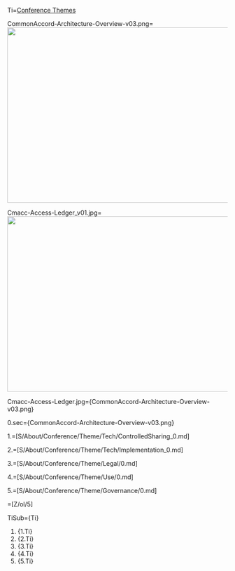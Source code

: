 Ti=<a href="index.php?action=doc&file=S/About/Conference/Theme/0.md">Conference Themes</a>

CommonAccord-Architecture-Overview-v03.png=<img src="index.php?action=raw&file=S/About/Conference/Image/CommonAccord-Architecture-Overview-v03.png" height="400" width="600">

Cmacc-Access-Ledger_v01.jpg=<img src="index.php?action=raw&file=S/About/Conference/Image/Cmacc-Access-Ledger.jpg" height="400" width="600">

Cmacc-Access-Ledger.jpg={CommonAccord-Architecture-Overview-v03.png}

0.sec={CommonAccord-Architecture-Overview-v03.png}

1.=[S/About/Conference/Theme/Tech/ControlledSharing_0.md]

2.=[S/About/Conference/Theme/Tech/Implementation_0.md]

3.=[S/About/Conference/Theme/Legal/0.md]

4.=[S/About/Conference/Theme/Use/0.md]

5.=[S/About/Conference/Theme/Governance/0.md]


=[Z/ol/5]

TiSub={Ti}<ol><li>{1.Ti}<li>{2.Ti}<li>{3.Ti}<li>{4.Ti}<li>{5.Ti}</ol>